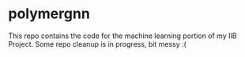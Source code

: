# polymergnn

This repo contains the code for the machine learning portion of my IIB Project. Some repo cleanup is in progress, bit messy :(
